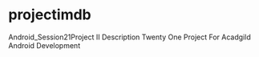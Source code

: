# projectimdb
Android_Session21Project II Description Twenty One Project For Acadgild Android Development
